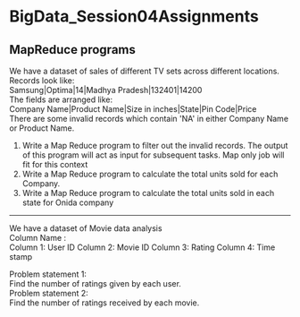 # BigData_Session04Assignments
MapReduce programs
------------------------------------------------------------------------------------------------
We have a dataset of sales of different TV sets across different locations. Records look like:  
Samsung|Optima|14|Madhya Pradesh|132401|14200  
The fields are arranged like:  
Company Name|Product Name|Size in inches|State|Pin Code|Price  
There are some invalid records which contain 'NA' in either Company Name or Product Name. 

1. Write a Map Reduce program to filter out the invalid records. 
The output of this program will act as input for subsequent tasks.
Map only job will fit for this context
2. Write a Map Reduce program to calculate the total units sold for each Company.  
3. Write a Map Reduce program to calculate the total units sold in each state for Onida company

------------------------------------------------------------------------------------------------
We have a dataset of Movie data analysis  
Column Name :  
Column 1:  User ID Column 2:  Movie ID Column 3:  Rating Column 4: Time stamp  

Problem statement 1:  
Find the number of ratings given by each user.   
Problem statement 2:  
Find the number of ratings received by each movie. 
